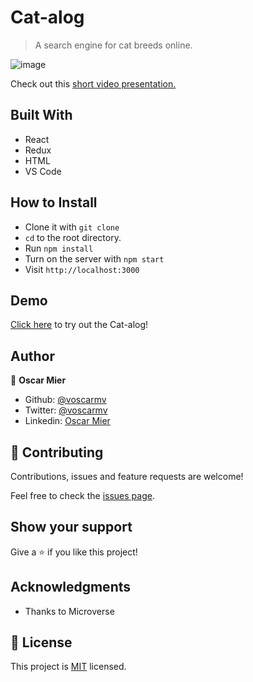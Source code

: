 # Cat-alog

> A search engine for cat breeds online.

![image](https://user-images.githubusercontent.com/2739245/112683539-55471780-8e37-11eb-8cf2-881a71ee8968.png)

Check out this [short video presentation.](https://youtu.be/wgLcnCgJZ-Y)

## Built With

- React
- Redux
- HTML
- VS Code

## How to Install

- Clone it with `git clone` 
- `cd` to the root directory.
- Run `npm install`
- Turn on the server with `npm start`
- Visit `http://localhost:3000`

## Demo
[Click here](https://cat-alog.netlify.app/) to try out the Cat-alog!

## Author

👤 **Oscar Mier**
- Github: [@voscarmv](https://github.com/voscarmv)
- Twitter: [@voscarmv](https://twitter.com/voscarmv)
- Linkedin: [Oscar Mier](https://www.linkedin.com/in/oscar-mier-072984196/) 

## 🤝 Contributing

Contributions, issues and feature requests are welcome!

Feel free to check the [issues page](../../issues/).

## Show your support

Give a ⭐️ if you like this project!

## Acknowledgments

- Thanks to Microverse

## 📝 License

This project is [MIT](./LICENSE) licensed.

